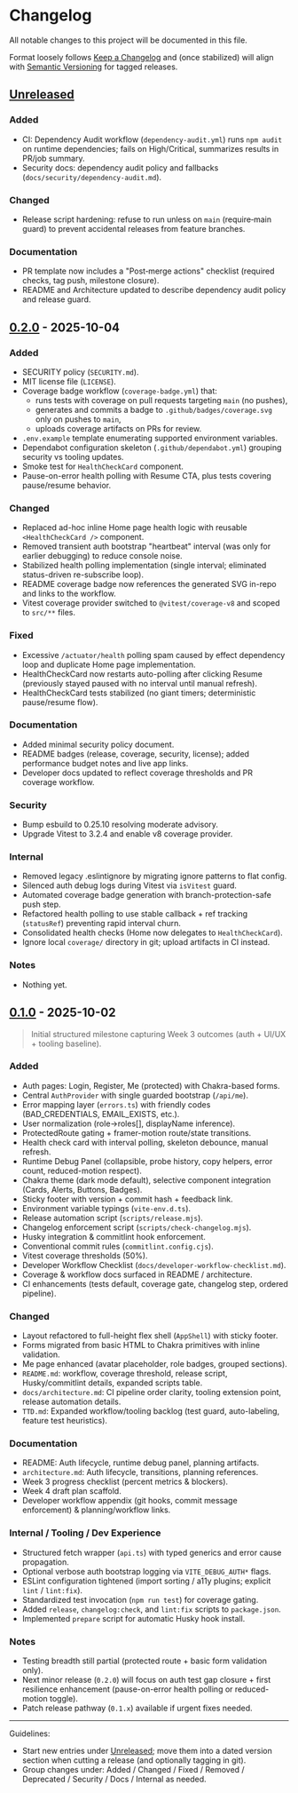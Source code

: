 # Changelog

All notable changes to this project will be documented in this file.

Format loosely follows [Keep a Changelog](https://keepachangelog.com/en/1.1.0/) and (once stabilized) will align with [Semantic Versioning](https://semver.org/) for tagged releases.

## [Unreleased]

### Added
- CI: Dependency Audit workflow (`dependency-audit.yml`) runs `npm audit` on runtime dependencies; fails on High/Critical, summarizes results in PR/job summary.
- Security docs: dependency audit policy and fallbacks (`docs/security/dependency-audit.md`).

### Changed
- Release script hardening: refuse to run unless on `main` (require‑main guard) to prevent accidental releases from feature branches.

### Documentation
- PR template now includes a "Post‑merge actions" checklist (required checks, tag push, milestone closure).
- README and Architecture updated to describe dependency audit policy and release guard.

## [0.2.0] - 2025-10-04
### Added
- SECURITY policy (`SECURITY.md`).
- MIT license file (`LICENSE`).
- Coverage badge workflow (`coverage-badge.yml`) that:
	- runs tests with coverage on pull requests targeting `main` (no pushes),
	- generates and commits a badge to `.github/badges/coverage.svg` only on pushes to `main`,
	- uploads coverage artifacts on PRs for review.
- `.env.example` template enumerating supported environment variables.
- Dependabot configuration skeleton (`.github/dependabot.yml`) grouping security vs tooling updates.
- Smoke test for `HealthCheckCard` component.
 - Pause-on-error health polling with Resume CTA, plus tests covering pause/resume behavior.

### Changed
- Replaced ad-hoc inline Home page health logic with reusable `<HealthCheckCard />` component.
- Removed transient auth bootstrap "heartbeat" interval (was only for earlier debugging) to reduce console noise.
- Stabilized health polling implementation (single interval; eliminated status-driven re-subscribe loop).
 - README coverage badge now references the generated SVG in-repo and links to the workflow.
 - Vitest coverage provider switched to `@vitest/coverage-v8` and scoped to `src/**` files.

### Fixed
- Excessive `/actuator/health` polling spam caused by effect dependency loop and duplicate Home page implementation.
- HealthCheckCard now restarts auto-polling after clicking Resume (previously stayed paused with no interval until manual refresh).
- HealthCheckCard tests stabilized (no giant timers; deterministic pause/resume flow).

### Documentation
- Added minimal security policy document.
- README badges (release, coverage, security, license); added performance budget notes and live app links.
- Developer docs updated to reflect coverage thresholds and PR coverage workflow.

### Security
- Bump esbuild to 0.25.10 resolving moderate advisory.
- Upgrade Vitest to 3.2.4 and enable v8 coverage provider.

### Internal
- Removed legacy .eslintignore by migrating ignore patterns to flat config.
- Silenced auth debug logs during Vitest via `isVitest` guard.
- Automated coverage badge generation with branch-protection-safe push step.
- Refactored health polling to use stable callback + ref tracking (`statusRef`) preventing rapid interval churn.
- Consolidated health checks (Home now delegates to `HealthCheckCard`).
 - Ignore local `coverage/` directory in git; upload artifacts in CI instead.

### Notes
- Nothing yet.

## [0.1.0] - 2025-10-02

> Initial structured milestone capturing Week 3 outcomes (auth + UI/UX + tooling baseline).

### Added
- Auth pages: Login, Register, Me (protected) with Chakra-based forms.
- Central `AuthProvider` with single guarded bootstrap (`/api/me`).
- Error mapping layer (`errors.ts`) with friendly codes (BAD_CREDENTIALS, EMAIL_EXISTS, etc.).
- User normalization (role→roles[], displayName inference).
- ProtectedRoute gating + framer-motion route/state transitions.
- Health check card with interval polling, skeleton debounce, manual refresh.
- Runtime Debug Panel (collapsible, probe history, copy helpers, error count, reduced-motion respect).
- Chakra theme (dark mode default), selective component integration (Cards, Alerts, Buttons, Badges).
- Sticky footer with version + commit hash + feedback link.
- Environment variable typings (`vite-env.d.ts`).
- Release automation script (`scripts/release.mjs`).
- Changelog enforcement script (`scripts/check-changelog.mjs`).
- Husky integration & commitlint hook enforcement.
- Conventional commit rules (`commitlint.config.cjs`).
- Vitest coverage thresholds (50%).
- Developer Workflow Checklist (`docs/developer-workflow-checklist.md`).
- Coverage & workflow docs surfaced in README / architecture.
- CI enhancements (tests default, coverage gate, changelog step, ordered pipeline).

### Changed
- Layout refactored to full-height flex shell (`AppShell`) with sticky footer.
- Forms migrated from basic HTML to Chakra primitives with inline validation.
- Me page enhanced (avatar placeholder, role badges, grouped sections).
- `README.md`: workflow, coverage threshold, release script, Husky/commitlint details, expanded scripts table.
- `docs/architecture.md`: CI pipeline order clarity, tooling extension point, release automation details.
- `TTD.md`: Expanded workflow/tooling backlog (test guard, auto-labeling, feature test heuristics).

### Documentation
- README: Auth lifecycle, runtime debug panel, planning artifacts.
- `architecture.md`: Auth lifecycle, transitions, planning references.
- Week 3 progress checklist (percent metrics & blockers).
- Week 4 draft plan scaffold.
- Developer workflow appendix (git hooks, commit message enforcement) & planning/workflow links.

### Internal / Tooling / Dev Experience
- Structured fetch wrapper (`api.ts`) with typed generics and error cause propagation.
- Optional verbose auth bootstrap logging via `VITE_DEBUG_AUTH*` flags.
- ESLint configuration tightened (import sorting / a11y plugins; explicit `lint` / `lint:fix`).
- Standardized test invocation (`npm run test`) for coverage gating.
- Added `release`, `changelog:check`, and `lint:fix` scripts to `package.json`.
- Implemented `prepare` script for automatic Husky hook install.

### Notes
- Testing breadth still partial (protected route + basic form validation only).
- Next minor release (`0.2.0`) will focus on auth test gap closure + first resilience enhancement (pause-on-error health polling or reduced-motion toggle).
- Patch release pathway (`0.1.x`) available if urgent fixes needed.

---

Guidelines:

-   Start new entries under [Unreleased]; move them into a dated version section when cutting a release (and optionally tagging in git).
-   Group changes under: Added / Changed / Fixed / Removed / Deprecated / Security / Docs / Internal as needed.

[Unreleased]: https://github.com/sameboat-platform/frontend/compare/v0.2.0...HEAD
[0.2.0]: https://github.com/sameboat-platform/frontend/compare/v0.1.0...v0.2.0
[0.1.0]: https://github.com/sameboat-platform/frontend/tree/v0.1.0

